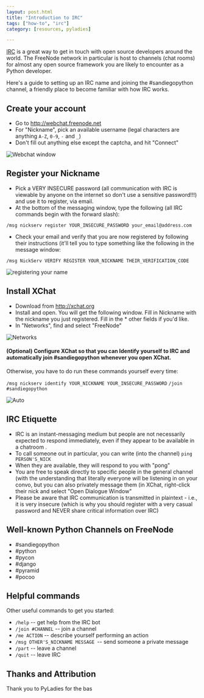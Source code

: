 ```yaml
---
layout: post.html
title: "Introduction to IRC"
tags: ["how-to", "irc"]
category: [resources, pyladies]

---
```



[IRC](http://en.wikipedia.org/wiki/Internet_Relay_Chat) is a great way to get in touch with open source developers around the world. The FreeNode network in particular is host to channels (chat rooms) for almost any open source framework you are likely to encounter as a Python developer.

Here's a guide to setting up an IRC name and joining the #sandiegopython channel, a friendly place to become familiar with how IRC works.

## Create your account

* Go to http://webchat.freenode.net
* For "Nickname", pick an available username (legal characters are anything <code>A-Z</code>, <code>0-9</code>, <code>-</code> and <code>_</code>)
* Don't fill out anything else except the captcha, and hit "Connect"

![Webchat window](https://dl.dropboxusercontent.com/u/39730/freenode0.PNG)



## Register your Nickname

* Pick a VERY INSECURE password (all communication with IRC is viewable by anyone on the internet so don't use a sensitive password!!!) and use it to register, via email.
* At the bottom of the messaging window, type the following (all IRC commands begin with the forward slash):

`/msg nickserv register YOUR_INSECURE_PASSWORD your_email@address.com`

* Check your email and verify that you are now registered by following their instructions (it'll tell you to type something like the following in the message window:

`/msg NickServ VERIFY REGISTER YOUR_NICKNAME THEIR_VERIFICATION_CODE`

![registering your name](https://dl.dropboxusercontent.com/u/39730/freenode1.PNG)

## Install XChat

* Download from http://xchat.org
* Install and open. You will get the following window. Fill in Nickname with the nickname you just registered. Fill in the * other fields if you'd like.
* In "Networks", find and select "FreeNode"

![Networks](https://dl.dropboxusercontent.com/u/39730/freenode2.PNG)

#### (Optional) Configure XChat so that you can Identify yourself to IRC and automatically join #sandiegopython whenever you open XChat.
Otherwise, you have to do run these commands yourself every time:

`/msg nickserv identify YOUR_NICKNAME YOUR_INSECURE_PASSWORD`
`/join #sandiegopython`


![Auto](https://dl.dropboxusercontent.com/u/39730/freenode3.PNG)

## IRC Etiquette

* IRC is an instant-messaging medium but people are not necessarily expected to respond immediately, even if they appear to be available in a chatroom .
* To call someone out in particular, you can write (into the channel) `ping PERSON'S_NICK`
* When they are available, they will respond to you with "pong"
* You are free to speak directly to specific people in the general channel (with the understanding that literally everyone will be listening in on your convo, but you can also privately message them (in XChat, right-click their nick and select "Open Dialogue Window"
* Please be aware that IRC communication is transmitted in plaintext - i.e., it is very insecure (which is why you should register with a very casual password and NEVER share critical information over IRC)

## Well-known Python Channels on FreeNode
* #sandiegopython
* #python
* #pycon
* #django
* #pyramid
* #pocoo

## Helpful commands

Other useful commands to get you started:

* `/help` -- get help from the IRC bot
* `/join #CHANNEL` -- join a channel
* `/me ACTION` -- describe yourself performing an action
* `/msg OTHER'S_NICKNAME MESSAGE `-- send someone a private message
* `/part` -- leave a channel
* `/quit` -- leave IRC


## Thanks and Attribution
Thank you to PyLadies for the bas
